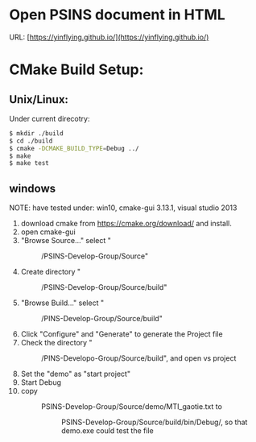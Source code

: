 # Open PSINS document in HTML

URL: [https://yinflying.github.io/](https://yinflying.github.io/)

# CMake Build Setup:

## Unix/Linux:
Under current direcotry:
```bash
$ mkdir ./build
$ cd ./build
$ cmake -DCMAKE_BUILD_TYPE=Debug ../
$ make
$ make test
```
## windows
NOTE: have tested under: win10, cmake-gui 3.13.1, visual studio 2013

1. download cmake from https://cmake.org/download/  and install.
2. open cmake-gui
3. "Browse Source..." select "<DIR>/PSINS-Develop-Group/Source"
4. Create directory "<DIR>/PSINS-Develop-Group/Source/build"
5. "Browse Build..." select "<DIR>/PINS-Develop-Group/Source/build"
6. Click "Configure" and "Generate" to generate the Project file
7. Check the directory "<DIR>/PINS-Developo-Group/Source/build", 
    and open vs project
8. Set the "demo" as "start project"
9. Start Debug
10. copy <DIR>PSINS-Develop-Group/Source/demo/MTI_gaotie.txt to 
    <DIR>PSINS-Develop-Group/Source/build/bin/Debug/, so that demo.exe 
    could test the file
